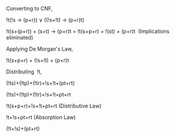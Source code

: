 Converting to CNF,

!t(!s → (p+r)) ∨ ((!s+!t) → (p+r)t)

!t(s+(p+r)) + (s+t) → (p+r)t = !t(s+p+r) + !(st) + (p+r)t  (Implications eliminated)

Applying De Morgan's Law,

!t(s+p+r) + (!s+!t) + (p+r)t

Distributing  !t,

(!ts)+(!tp)+(!tr)+!s+!t+(pt+rt)

(!ts)+(!tp)+(!tr)+!s+!t+pt+rt 

!t(s+p+r)+!s+!t+pt+rt (Distributive Law)

!t+!s+pt+rt (Absorption Law)

(!t+!s)+(pt+rt)
